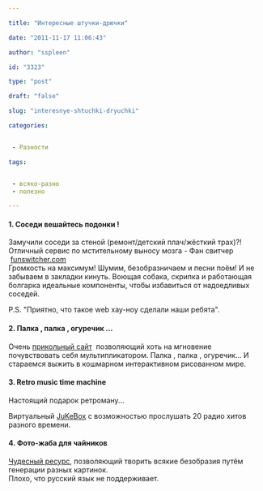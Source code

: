 ```yaml
---

title: "Интересные штучки-дрючки"

date: "2011-11-17 11:06:43"

author: "sspleen"

id: "3323"

type: "post"

draft: "false"

slug: "interesnye-shtuchki-dryuchki"

categories:


 - Разности

tags:


 - всяко-разно
 - полезно

---
```

#### **1.** Соседи вешайтесь подонки !

  
Замучили соседи за стеной (ремонт/детский плач/жёсткий трах)?!  
Отличный сервис по мстительному выносу мозга - Фан свитчер  [funswitcher.com](http://www.funswitcher.com/)  
Громкость на максимум! Шумим, безобразничаем и песни поём! И не забываем в закладки кинуть. Воющая собака, скрипка и работающая болгарка идеальные компоненты, чтобы избавиться от надоедливых соседей.  
  
P.S. "Приятно, что такое web хау-ноу сделали наши ребята".  

#### **2.** Палка , палка , огуречик ...

  
Очень [прикольный сайт](http://www.drawastickman.com/)  позволяющий хоть на мгновение почувствовать себя мультипликатором. Палка , палка , огуречик... И стараемся выжить в кошмарном интерактивном рисованном мире.  

#### **3.** Retro music time machine

  
Настоящий подарок ретроману...  
  
Виртуальный [JuKeBox](http://upchucky.us/) с возможностью прослушать 20 радио хитов разного времени.  

#### **4. Фото-жаба для чайников**

  
[Чудесный ресурс](http://www.says-it.com/), позволяющий творить всякие безобразия путём генерации разных картинок.  
Плохо, что русский язык не поддерживает.